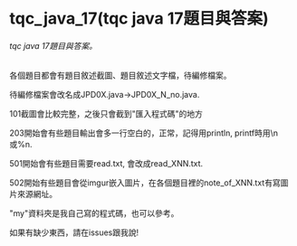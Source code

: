 # tqc_java_17(tqc java 17題目與答案)
<h6>tqc java 17題目與答案。</h6><p>
各個題目都會有題目敘述截圖、題目敘述文字檔，待編修檔案。<p>
待編修檔案會改名成JPD0X.java->JPD0X_N_no.java.<p>
101截圖會比較完整，之後只會截到"匯入程式碼"的地方<p>
203開始會有些題目輸出會多一行空白的，正常，記得用println, printf時用\n或%n.<p>
501開始會有些題目需要read.txt, 會改成read_XNN.txt.<p>
502開始有些題目會從imgur嵌入圖片，在各個題目裡的note_of_XNN.txt有寫圖片來源網址。<p>
"my"資料夾是我自己寫的程式碼，也可以參考。<p>
如果有缺少東西，請在issues跟我說!
